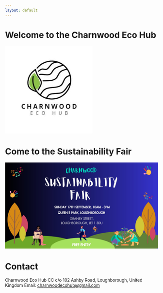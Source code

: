 ```yaml
---
layout: default
---
```

# Welcome to the Charnwood Eco Hub

![Charnwood Eco Hub logo](assets/img/charnwood-eco-hub.jpg)

# Come to the Sustainability Fair

![Sustainability Fair September 2023 poster](assets/img/sustainability-fair-sept-2023.jpg)

# Contact

Charnwood Eco Hub CC
c/o 102 Ashby Road, Loughborough, United Kingdom
Email: [charnwoodecohub@gmail.com](mailto:charnwoodecohub@gmail.com)

